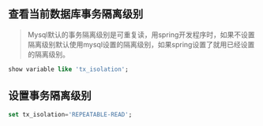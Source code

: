## 查看当前数据库事务隔离级别

> Mysql默认的事务隔离级别是可重复读，用spring开发程序时，如果不设置隔离级别默认使用mysql设置的隔离级别，如果spring设置了就用已经设置的隔离级别。

```sql
show variable like 'tx_isolation';
```

## 设置事务隔离级别

```sql
set tx_isolation='REPEATABLE-READ';
```

